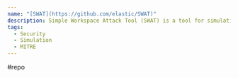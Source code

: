 ```yaml
---
name: "[SWAT](https://github.com/elastic/SWAT)"
description: Simple Workspace Attack Tool (SWAT) is a tool for simulating malicious behavior against Google Workspace in reference to the MITRE ATT&CK framework.
tags:
  - Security
  - Simulation
  - MITRE
---
```

#repo